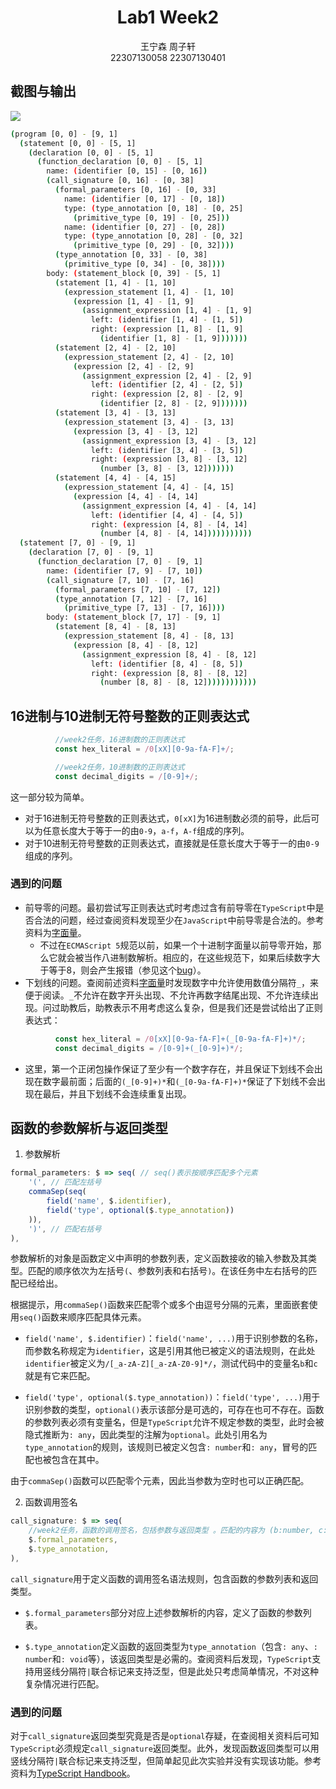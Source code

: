 # <center>Lab1 Week2</center>
<center>王宁森 周子轩</center>
<center>22307130058 22307130401</center>

## 截图与输出

<img src = "1.png">

```bash
(program [0, 0] - [9, 1]
  (statement [0, 0] - [5, 1]
    (declaration [0, 0] - [5, 1]
      (function_declaration [0, 0] - [5, 1]
        name: (identifier [0, 15] - [0, 16])
        (call_signature [0, 16] - [0, 38]
          (formal_parameters [0, 16] - [0, 33]
            name: (identifier [0, 17] - [0, 18])
            type: (type_annotation [0, 18] - [0, 25]
              (primitive_type [0, 19] - [0, 25]))
            name: (identifier [0, 27] - [0, 28])
            type: (type_annotation [0, 28] - [0, 32]
              (primitive_type [0, 29] - [0, 32])))
          (type_annotation [0, 33] - [0, 38]
            (primitive_type [0, 34] - [0, 38])))
        body: (statement_block [0, 39] - [5, 1]
          (statement [1, 4] - [1, 10]
            (expression_statement [1, 4] - [1, 10]
              (expression [1, 4] - [1, 9]
                (assignment_expression [1, 4] - [1, 9]
                  left: (identifier [1, 4] - [1, 5])
                  right: (expression [1, 8] - [1, 9]
                    (identifier [1, 8] - [1, 9]))))))
          (statement [2, 4] - [2, 10]
            (expression_statement [2, 4] - [2, 10]
              (expression [2, 4] - [2, 9]
                (assignment_expression [2, 4] - [2, 9]
                  left: (identifier [2, 4] - [2, 5])
                  right: (expression [2, 8] - [2, 9]
                    (identifier [2, 8] - [2, 9]))))))
          (statement [3, 4] - [3, 13]
            (expression_statement [3, 4] - [3, 13]
              (expression [3, 4] - [3, 12]
                (assignment_expression [3, 4] - [3, 12]
                  left: (identifier [3, 4] - [3, 5])
                  right: (expression [3, 8] - [3, 12]
                    (number [3, 8] - [3, 12]))))))
          (statement [4, 4] - [4, 15]
            (expression_statement [4, 4] - [4, 15]
              (expression [4, 4] - [4, 14]
                (assignment_expression [4, 4] - [4, 14]
                  left: (identifier [4, 4] - [4, 5])
                  right: (expression [4, 8] - [4, 14]
                    (number [4, 8] - [4, 14]))))))))))
  (statement [7, 0] - [9, 1]
    (declaration [7, 0] - [9, 1]
      (function_declaration [7, 0] - [9, 1]
        name: (identifier [7, 9] - [7, 10])
        (call_signature [7, 10] - [7, 16]
          (formal_parameters [7, 10] - [7, 12])
          (type_annotation [7, 12] - [7, 16]
            (primitive_type [7, 13] - [7, 16])))
        body: (statement_block [7, 17] - [9, 1]
          (statement [8, 4] - [8, 13]
            (expression_statement [8, 4] - [8, 13]
              (expression [8, 4] - [8, 12]
                (assignment_expression [8, 4] - [8, 12]
                  left: (identifier [8, 4] - [8, 5])
                  right: (expression [8, 8] - [8, 12]
                    (number [8, 8] - [8, 12])))))))))))


```

## 16进制与10进制无符号整数的正则表达式

```javascript
          //week2任务，16进制数的正则表达式
          const hex_literal = /0[xX][0-9a-fA-F]+/;

          //week2任务，10进制数的正则表达式
          const decimal_digits = /[0-9]+/;
```

这一部分较为简单。

- 对于16进制无符号整数的正则表达式，`0[xX]`为16进制数必须的前导，此后可以为任意长度大于等于一的由`0-9`，`a-f`，`A-f`组成的序列。
- 对于10进制无符号整数的正则表达式，直接就是任意长度大于等于一的由`0-9`组成的序列。

### 遇到的问题

- 前导零的问题。最初尝试写正则表达式时考虑过含有前导零在`TypeScript`中是否合法的问题，经过查阅资料发现至少在`JavaScript`中前导零是合法的。参考资料为[字面量](https://developer.mozilla.org/zh-CN/docs/Web/JavaScript/Reference/Lexical_grammar#%E5%AD%97%E9%9D%A2%E9%87%8F)。
  - 不过在`ECMAScript 5`规范以前，如果一个十进制字面量以前导零开始，那么它就会被当作八进制数解析。相应的，在这些规范下，如果后续数字大于等于8，则会产生报错（参见这个[bug](https://bugzilla.mozilla.org/show_bug.cgi?id=957513)）。
- 下划线的问题。查阅前述资料[字面量](https://developer.mozilla.org/zh-CN/docs/Web/JavaScript/Reference/Lexical_grammar#%E5%AD%97%E9%9D%A2%E9%87%8F)时发现数字中允许使用数值分隔符`_`，来便于阅读。`_`不允许在数字开头出现、不允许再数字结尾出现、不允许连续出现。问过助教后，助教表示不用考虑这么复杂，但是我们还是尝试给出了正则表达式：

```javascript
          const hex_literal = /0[xX][0-9a-fA-F]+(_[0-9a-fA-F]+)*/;
          const decimal_digits = /[0-9]+(_[0-9]+)*/;
```
- 这里，第一个正闭包操作保证了至少有一个数字存在，并且保证下划线不会出现在数字最前面；后面的`(_[0-9]+)*`和`(_[0-9a-fA-F]+)*`保证了下划线不会出现在最后，并且下划线不会连续重复出现。


## 函数的参数解析与返回类型  

1. 参数解析  

```javascript
formal_parameters: $ => seq( // seq()表示按顺序匹配多个元素
    '(', // 匹配左括号
    commaSep(seq(
        field('name', $.identifier),
        field('type', optional($.type_annotation))
    )),
    ')', // 匹配右括号
),
```  
参数解析的对象是函数定义中声明的参数列表，定义函数接收的输入参数及其类型。匹配的顺序依次为左括号`(`、参数列表和右括号`)`。在该任务中左右括号的匹配已经给出。  

根据提示，用`commaSep()`函数来匹配零个或多个由逗号分隔的元素，里面嵌套使用`seq()`函数来顺序匹配具体元素。  

- `field('name', $.identifier)`：`field('name', ...)`用于识别参数的名称，而参数名称规定为`identifier`，这是引用其他已被定义的语法规则，在此处`identifier`被定义为`/[_a-zA-Z][_a-zA-Z0-9]*/`，测试代码中的变量名`b`和`c`就是有它来匹配。  

- `field('type', optional($.type_annotation))`：`field('type', ...)`用于识别参数的类型，`optional()`表示该部分是可选的，可存在也可不存在。函数的参数列表必须有变量名，但是`TypeScript`允许不规定参数的类型，此时会被隐式推断为`: any`，因此类型的注解为`optional`。此处引用名为`type_annotation`的规则，该规则已被定义包含`: number`和`: any`，冒号的匹配也被包含在其中。  

由于`commaSep()`函数可以匹配零个元素，因此当参数为空时也可以正确匹配。  

2. 函数调用签名  

```javascript
call_signature: $ => seq(
    //week2任务，函数的调用签名，包括参数与返回类型 。匹配的内容为 (b:number, c:any):void
    $.formal_parameters,
    $.type_annotation, 
),
```  

`call_signature`用于定义函数的调用签名语法规则，包含函数的参数列表和返回类型。  

- `$.formal_parameters`部分对应上述参数解析的内容，定义了函数的参数列表。  

- `$.type_annotation`定义函数的返回类型为`type_annotation`（包含`: any`、`: number`和`: void`等），该返回类型是必需的。查阅资料后发现，`TypeScript`支持用竖线分隔符`|`联合标记来支持泛型，但是此处只考虑简单情况，不对这种复杂情况进行匹配。

### 遇到的问题  

对于`call_signature`返回类型究竟是否是`optional`存疑，在查阅相关资料后可知`TypeScript`必须规定`call_signature`返回类型。此外，发现函数返回类型可以用竖线分隔符`|`联合标记来支持泛型，但简单起见此次实验并没有实现该功能。参考资料为[TypeScript Handbook](https://www.typescriptlang.org/docs/handbook/2/functions.html)。